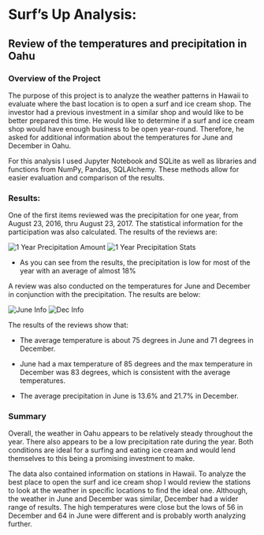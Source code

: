# Surf’s Up Analysis:

## Review of the temperatures and precipitation in Oahu

### Overview of the Project

The purpose of this project is to analyze the weather patterns in Hawaii to evaluate where the bast location is to open a surf and ice cream shop. The investor had a previous investment in a similar shop and would like to be better prepared this time.  He would like to determine if a surf and ice cream shop would have enough business to be open year-round.  Therefore, he asked for additional information about the temperatures for June and December in Oahu.

For this analysis I used Jupyter Notebook and SQLite as well as libraries and functions from NumPy, Pandas, SQLAlchemy.  These methods allow for easier evaluation and comparison of the results.

### Results:

One of the first items reviewed was the precipitation for one year, from August 23, 2016, thru August 23, 2017.  The statistical information for the participation was also calculated.  The results of the reviews are:

![1 Year Precipitation Amount](https://user-images.githubusercontent.com/99366022/179422273-f117d1cb-09e0-4679-9e86-d48fb14f535d.png)   ![1 Year Precipitation Stats](https://user-images.githubusercontent.com/99366022/179422276-460da6fc-8f66-42e7-a427-3dcd5dd43645.png)

-	As you can see from the results, the precipitation is low for most of the year with an average of almost 18%

A review was also conducted on the temperatures for June and December in conjunction with the precipitation.  The results are below:
	 		 
![June Info](https://user-images.githubusercontent.com/99366022/179422221-74e23f93-c39e-4a54-a923-436393044d75.png)     ![Dec Info](https://user-images.githubusercontent.com/99366022/179422229-fa0555c6-7985-4f13-b9d3-13b86a2c55aa.png)

The results of the reviews show that:

-	The average temperature is about 75 degrees in June and 71 degrees in December.

-	June had a max temperature of 85 degrees and the max temperature in December was 83 degrees, which is consistent with the average temperatures.

-	The average precipitation in June is 13.6% and 21.7% in December.

### Summary

Overall, the weather in Oahu appears to be relatively steady throughout the year.  There also appears to be a low precipitation rate during the year.  Both conditions are ideal for a surfing and eating ice cream and would lend themselves to this being a promising investment to make.  

The data also contained information on stations in Hawaii.  To analyze the best place to open the surf and ice cream shop I would review the stations to look at the weather in specific locations to find the ideal one.  Although, the weather in June and December was similar, December had a wider range of results.  The high temperatures were close but the lows of 56 in December and 64 in June were different and is probably worth analyzing further.

